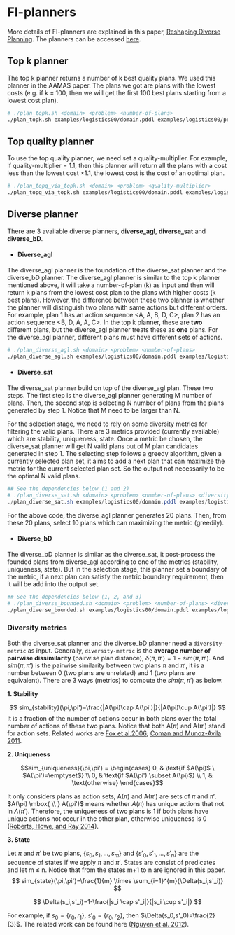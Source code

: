 # FI-planners

More details of FI-planners are explained in this paper, [Reshaping Diverse Planning](http://www.cs.toronto.edu/~shirin/AAAI-KatzM.5922.pdf). The planners can be accessed [here](https://github.com/IBM/forbiditerative).

## Top k planner

The top k planner returns a number of k best quality plans. We used this planner in the AAMAS paper. The plans we got are plans with the lowest costs (e.g. if k = 100, then we will get the first 100 best plans starting from a lowest cost plan).

```sh
# ./plan_topk.sh <domain> <problem> <number-of-plans>
./plan_topk.sh examples/logistics00/domain.pddl examples/logistics00/probLOGISTICS-4-0.pddl 100
```

## Top quality planner

To use the top quality planner, we need set a quality-multiplier. For example, if quality-multiplier = 1.1, then this planner will return all the plans with a cost less than the lowest cost $\times$1.1, the lowest cost is the cost of an optimal plan.

```sh
# ./plan_topq_via_topk.sh <domain> <problem> <quality-multiplier>
./plan_topq_via_topk.sh examples/logistics00/domain.pddl examples/logistics00/probLOGISTICS-4-0.pddl 1.1
```

## Diverse planner

There are 3 available diverse planners, **diverse_agl**, **diverse_sat** and **diverse_bD**.

- #### Diverse_agl

The diverse_agl planner is the foundation of the diverse_sat planner and the diverse_bD planner. The diverse_agl planner is similar to the top k planner mentioned above, it will take a number-of-plan (k) as input and then will return k plans from the lowest cost plan to the plans with higher costs (k best plans). However, the difference between these two planner is whether the planner will distinguish two plans with same actions but different orders. For example, plan 1 has an action sequence <A, A, B, D, C>, plan 2 has an action sequence <B, D, A, A, C>. In the top k planner, these are **two** different plans, but the diverse_agl planner treats these as **one** plans. For the diverse_agl planner, different plans must have different sets of actions.

```sh
# ./plan_diverse_agl.sh <domain> <problem> <number-of-plans>
./plan_diverse_agl.sh examples/logistics00/domain.pddl examples/logistics00/probLOGISTICS-4-0.pddl 10
```

- #### Diverse_sat

The diverse_sat planner build on top of the diverse_agl plan. These two steps. The first step is the diverse_agl planner generating M number of plans. Then, the second step is selecting N number of plans from the plans generated by step 1. Notice that M need to be larger than N.

For the selection stage, we need to rely on some diversity metrics for filtering the valid plans. There are 3 metrics provided (currently available) which are stability, uniqueness, state. Once a metric be chosen, the diverse_sat planner will get N valid plans out of M plan candidates generated in step 1. The selecting step follows a greedy algorithm, given a currently selected plan set, it aims to add a next plan that can maximize the metric for the current selected plan set. So the output not necessarily to be the optimal N valid plans.

```powershell
## See the dependencies below (1 and 2)
# ./plan_diverse_sat.sh <domain> <problem> <number-of-plans> <diversity-metric> <larger-number-of-plans>
./plan_diverse_sat.sh examples/logistics00/domain.pddl examples/logistics00/probLOGISTICS-4-0.pddl 10 stability 20
```

For the above code, the diverse_agl planner generates 20 plans. Then, from these 20 plans, select 10 plans which can maximizing the metric (greedily).

- #### Diverse_bD

The diverse_bD planner is similar as the diverse_sat, it post-process the founded plans from diverse_agl according to one of the metrics (stability, uniqueness, state). But in the selection stage, this planner set a boundary of the metric, if a next plan can satisfy the metric boundary requirement, then it will be add into the output set.

```sh
## See the dependencies below (1, 2, and 3)
# ./plan_diverse_bounded.sh <domain> <problem> <number-of-plans> <diversity-metric> <bound> <larger-number-of-plans>
./plan_diverse_bounded.sh examples/logistics00/domain.pddl examples/logistics00/probLOGISTICS-4-0.pddl 10 stability 0.25 20
```

### Diversity metrics

Both the diverse_sat planner and the diverse_bD planner need a ``diversity-metric`` as input. Generally, ``diversity-metric`` is the **average number of pairwise dissimilarity** (pairwise plan distance), $\delta(\pi,\pi')=1-sim(\pi,\pi')$. And $sim(\pi,\pi')$ is the pairwise similarity between two plans $\pi$ and $\pi'$, it is a number between 0 (two plans are unrelated) and 1 (two plans are equivalent). There are 3 ways (metrics) to compute the $sim(\pi,\pi')$ as below.

**1. Stability**

$$
sim_{stability}(\pi,\pi')=\frac{|A(\pi)\cap A(\pi')|}{|A(\pi)\cup A(\pi')|}
$$
It is a fraction of the number of actions occur in both plans over the total number of actions of these two plans. Notice that both A($\pi$) and A($\pi'$) stand for action sets. Related works are [Fox et al.2006](https://www.aaai.org/Papers/ICAPS/2006/ICAPS06-022.pdf); [Coman and Munoz-Avila 2011](http://www.cse.lehigh.edu/~munoz/Publications/aaai11.pdf).

**2. Uniqueness**

$$sim_{uniqueness}(\pi,\pi') =
\begin{cases}
0, & \text{if $A(\pi)$ \ $A(\pi')=\emptyset$} \\
0, & \text{if $A(\pi') \subset A(\pi)$} \\
1, & \text{otherwise}
\end{cases}$$

It only considers plans as action sets, A($\pi$) and A($\pi'$) are sets of $\pi$ and $\pi'$. $A(\pi) \mbox{ \\ } A(\pi')$ means whether $A(\pi)$ has unique actions that not in $A(\pi')$. Therefore, the uniqueness of two plans is 1 if both plans have unique actions not occur in the other plan, otherwise uniqueness is 0 ([Roberts, Howe, and Ray 2014](http://makro.ink/publications/robertsHoweRay14.icaps.evaluating.pdf)).

**3. State**

Let $\pi$ and $\pi'$ be two plans, $\{s_0,s_1,...,s_m\}$ and $\{s'_0,s'_1,...,s'_n\}$ are the sequence of states if we apply $\pi$ and $\pi'$. States are consist of predicates and let m $\leq$ n. Notice that from the states m+1 to n are ignored in this paper.
$$
sim_{state}(\pi,\pi')=\frac{1}{m} \times \sum_{i=1}^{m}{\Delta(s_i,s'_i)}
$$

$$
\Delta(s_i,s'_i)=1-\frac{|s_i \cap s'_i|}{|s_i \cup s'_i|}
$$

For example, if $s_0=\{r_0,r_1\}$, $s'_0=\{r_0,r_2\}$, then $\Delta(s_0,s'_0)=\frac{2}{3}$. The related work can be found here ([Nguyen et al. 2012](https://www.sciencedirect.com/science/article/pii/S0004370212000707)).

